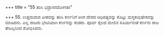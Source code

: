 +++
title = "55 ತರಿಸಿ ಭದ್ರಾಸನದೊಳೀತಂ"

+++
55. ಉತ್ತಮವಾದ ಪೀಠವನ್ನು ತರಿಸಿ ಕರ್ಣನಿಗೆ ಅಂಗ ದೇಶದ ಆಧಿಪತ್ಯವನ್ನು ಕೊಟ್ಟು ಮಸ್ತಕಾಭಿಷೇಕವನ್ನು ಮಾಡಿದನು. ಎಲ್ಲ ರಾಜರು ಭೇಟಿಯಾಗಿ ಕರ್ಣನನ್ನು ಕಂಡರು. ಪೂರ್ವ ಶೈಲದ ಮೇಲಿನ ಸೂರ್ಯನಂತೆ ಕರ್ಣನು ರಾಜ ತೇಜಸ್ಸಿನಿಂದ ಶೋಭಿಸಿದನು.